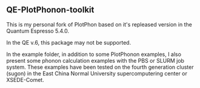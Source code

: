 ## QE-PlotPhonon-toolkit

This is my personal fork of PlotPhon based on it's repleased version in the Quantum Espresso 5.4.0.

In the QE v.6, this package may not be supported.

In the example folder, in addition to some PlotPhonon examples, I also present some phonon calculation examples with the PBS or SLURM job system.  These examples have been tested on the fourth generation cluster (sugon) in the East China Normal University supercomputering center or XSEDE-Comet. 

